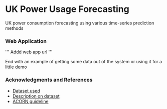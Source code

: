 # UK Power Usage Forecasting

UK power consumption forecasting using various time-series prediction methods 

### Web Application
''' Addd web app url '''

End with an example of getting some data out of the system or using it for a little demo

### Acknowledgments and References
* [Dataset used](https://www.kaggle.com/jeanmidev/smart-meters-in-london)
* [Description on dataset](https://medium.com/@boitemailjeanmid/smart-meters-in-london-part1-description-and-first-insights-jean-michel-d-db97af2de71b)
* [ACORN guideline](https://acorn.caci.co.uk/downloads/Acorn-User-guide.pdf)

